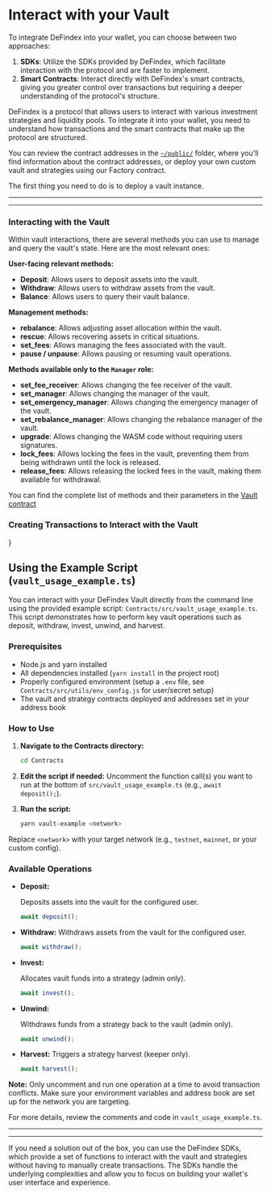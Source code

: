 # Interact with your Vault

To integrate DeFindex into your wallet, you can choose between two approaches:

1. **SDKs**: Utilize the SDKs provided by DeFindex, which facilitate interaction with the protocol and are faster to implement.
2. **Smart Contracts**: Interact directly with DeFindex's smart contracts, giving you greater control over transactions but requiring a deeper understanding of the protocol's structure.

DeFindex is a protocol that allows users to interact with various investment strategies and liquidity pools. To integrate it into your wallet, you need to understand how transactions and the smart contracts that make up the protocol are structured.

You can review the contract addresses in the [`~/public/`](https://github.com/paltalabs/defindex/tree/main/public) folder, where you'll find information about the contract addresses, or deploy your own custom vault and strategies using our Factory contract.

The first thing you need to do is to deploy a vault instance.

***

***

### Interacting with the Vault

Within vault interactions, there are several methods you can use to manage and query the vault's state. Here are the most relevant ones:

**User-facing relevant methods:**

* **Deposit**: Allows users to deposit assets into the vault.
* **Withdraw**: Allows users to withdraw assets from the vault.
* **Balance**: Allows users to query their vault balance.

**Management methods:**

* **rebalance**: Allows adjusting asset allocation within the vault.
* **rescue**: Allows recovering assets in critical situations.
* **set\_fees**: Allows managing the fees associated with the vault.
* **pause / unpause**: Allows pausing or resuming vault operations.

**Methods available only to the `Manager` role:**

* **set\_fee\_receiver**: Allows changing the fee receiver of the vault.
* **set\_manager**: Allows changing the manager of the vault.
* **set\_emergency\_manager**: Allows changing the emergency manager of the vault.
* **set\_rebalance\_manager**: Allows changing the rebalance manager of the vault.
* **upgrade**: Allows changing the WASM code without requiring users signatures.
* **lock\_fees**: Allows locking the fees in the vault, preventing them from being withdrawn until the lock is released.
* **release\_fees**: Allows releasing the locked fees in the vault, making them available for withdrawal.

You can find the complete list of methods and their parameters in the [Vault contract](../../../contracts/vault/src/interface.rs)

### Creating Transactions to Interact with the Vault

}

## Using the Example Script (`vault_usage_example.ts`)

You can interact with your DeFindex Vault directly from the command line using the provided example script: `Contracts/src/vault_usage_example.ts`. This script demonstrates how to perform key vault operations such as deposit, withdraw, invest, unwind, and harvest.

### Prerequisites

* Node.js and yarn installed
* All dependencies installed (`yarn install` in the project root)
* Properly configured environment (setup a `.env` file, see `Contracts/src/utils/env_config.js` for user/secret setup)
* The vault and strategy contracts deployed and addresses set in your address book

### How to Use

1.  **Navigate to the Contracts directory:**

    ```bash
    cd Contracts
    ```
2. **Edit the script if needed:** Uncomment the function call(s) you want to run at the bottom of `src/vault_usage_example.ts` (e.g., `await deposit();`).
3.  **Run the script:**

    ```bash
    yarn vault-example <network>
    ```

Replace `<network>` with your target network (e.g., `testnet`, `mainnet`, or your custom config).

### Available Operations

*   **Deposit:**

    Deposits assets into the vault for the configured user.

    ```typescript
    await deposit();
    ```
*   **Withdraw:** Withdraws assets from the vault for the configured user.

    ```typescript
    await withdraw();
    ```
*   **Invest:**

    Allocates vault funds into a strategy (admin only).

    ```typescript
    await invest();
    ```
*   **Unwind:**

    Withdraws funds from a strategy back to the vault (admin only).

    ```typescript
    await unwind();
    ```
*   **Harvest:** Triggers a strategy harvest (keeper only).

    ```typescript
    await harvest();
    ```

**Note:** Only uncomment and run one operation at a time to avoid transaction conflicts. Make sure your environment variables and address book are set up for the network you are targeting.

For more details, review the comments and code in `vault_usage_example.ts`.

***

***

If you need a solution out of the box, you can use the DeFindex SDKs, which provide a set of functions to interact with the vault and strategies without having to manually create transactions. The SDKs handle the underlying complexities and allow you to focus on building your wallet's user interface and experience.
